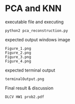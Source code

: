 # PCA and KNN
executable file and executing  
```
python2 pca_reconstruction.py
```  
expected output windows image
```
Figure_1.png
Figure_2.png
Figure_3.png
Figure_4.png
```
expected terminal output
```
terminalOutput.png
```
Final result & discussion  
```
DLCV HW1 prob2.pdf
```  
